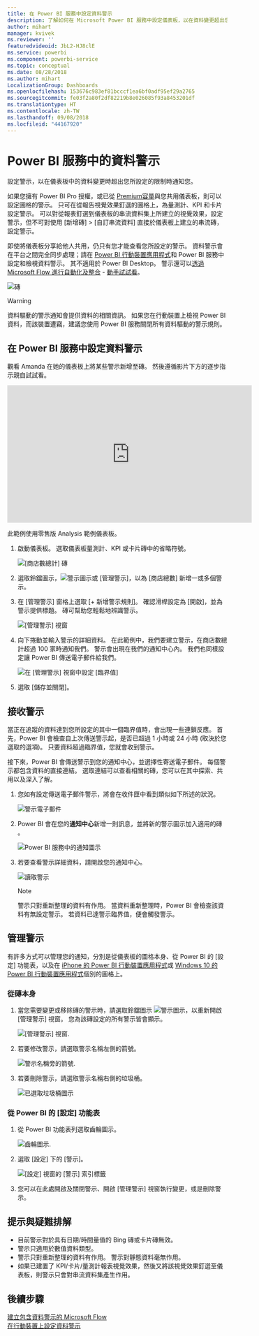 ```yaml
---
title: 在 Power BI 服務中設定資料警示
description: 了解如何在 Microsoft Power BI 服務中設定儀表板，以在資料變更超出您所設定的限制時通知您。
author: mihart
manager: kvivek
ms.reviewer: ''
featuredvideoid: JbL2-HJ8clE
ms.service: powerbi
ms.component: powerbi-service
ms.topic: conceptual
ms.date: 08/28/2018
ms.author: mihart
LocalizationGroup: Dashboards
ms.openlocfilehash: 153676c983ef81bcccf1ea6bf0adf95ef29a2765
ms.sourcegitcommit: fe03f2a80f2df82219b8e026085f93a8453201df
ms.translationtype: HT
ms.contentlocale: zh-TW
ms.lasthandoff: 09/08/2018
ms.locfileid: "44167920"
---
```

# <a name="data-alerts-in-power-bi-service"></a>Power BI 服務中的資料警示
設定警示，以在儀表板中的資料變更時超出您所設定的限制時通知您。 

如果您擁有 Power BI Pro 授權，或已從 [Premium容量](service-premium.md)與您共用儀表板，則可以設定圖格的警示。 只可在從報告視覺效果釘選的圖格上，為量測計、KPI 和卡片設定警示。 可以對從報表釘選到儀表板的串流資料集上所建立的視覺效果，設定警示，但不可對使用 [新增磚] >  [自訂串流資料] 直接於儀表板上建立的串流磚，設定警示。 

即使將儀表板分享給他人共用，仍只有您才能查看您所設定的警示。 資料警示會在平台之間完全同步處理；請在 [ Power BI 行動裝置應用程式](mobile-set-data-alerts-in-the-mobile-apps.md)和 Power BI 服務中設定和檢視資料警示。 其不適用於 Power BI Desktop。 警示還可以[透過 Microsoft Flow 進行自動化及整合](https://flow.microsoft.com) - [動手試試看](service-flow-integration.md)。

![磚](media/service-set-data-alerts/powerbi-alert-types-new.png)

> [!WARNING]
> 資料驅動的警示通知會提供資料的相關資訊。 如果您在行動裝置上檢視 Power BI 資料，而該裝置遭竊，建議您使用 Power BI 服務關閉所有資料驅動的警示規則。
> 
> 

## <a name="set-data-alerts-in-power-bi-service"></a>在 Power BI 服務中設定資料警示
觀看 Amanda 在她的儀表板上將某些警示新增至磚。 然後遵循影片下方的逐步指示親自試試看。

<iframe width="560" height="315" src="https://www.youtube.com/embed/JbL2-HJ8clE" frameborder="0" allowfullscreen></iframe>

此範例使用零售版 Analysis 範例儀表板。

1. 啟動儀表板。 選取儀表板量測計、KPI 或卡片磚中的省略符號。
   
   ![[商店數總計] 磚](media/service-set-data-alerts/powerbi-card.png)
2. 選取鈴鐺圖示，![警示圖示](media/service-set-data-alerts/power-bi-bell-icon.png)或 [管理警示]，以為 [商店總數] 新增一或多個警示。
   
1. 在 [管理警示] 窗格上選取 [+ 新增警示規則]。  確認滑桿設定為 [開啟]，並為警示提供標題。 磚可幫助您輕鬆地辨識警示。
   
   ![[管理警示] 視窗](media/service-set-data-alerts/powerbi-alert-title.png)
4. 向下捲動並輸入警示的詳細資料。  在此範例中，我們要建立警示，在商店數總計超過 100 家時通知我們。 警示會出現在我們的通知中心內。 我們也同樣設定讓 Power BI 傳送電子郵件給我們。
   
   ![在 [管理警示] 視窗中設定 [臨界值]](media/service-set-data-alerts/power-bi-set-alert-details.png)
5. 選取 [儲存並關閉]。

## <a name="receiving-alerts"></a>接收警示
當正在追蹤的資料達到您所設定的其中一個臨界值時，會出現一些連鎖反應。 首先，Power BI 會檢查自上次傳送警示起，是否已超過 1 小時或 24 小時 (取決於您選取的選項)。 只要資料超過臨界值，您就會收到警示。

接下來，Power BI 會傳送警示到您的通知中心，並選擇性寄送電子郵件。 每個警示都包含資料的直接連結。 選取連結可以查看相關的磚，您可以在其中探索、共用以及深入了解。  

1. 您如有設定傳送電子郵件警示，將會在收件匣中看到類似如下所述的狀況。
   
   ![警示電子郵件](media/service-set-data-alerts/powerbi-alerts-email.png)
2. Power BI 會在您的**通知中心**新增一則訊息，並將新的警示圖示加入適用的磚 。
   
   ![Power BI 服務中的通知圖示](media/service-set-data-alerts/powerbi-alert-notifications.png)
3. 若要查看警示詳細資料，請開啟您的通知中心。
   
    ![讀取警示](media/service-set-data-alerts/powerbi-alert-notfication.png)
   
   > [!NOTE]
   > 警示只對重新整理的資料有作用。 當資料重新整理時，Power BI 會檢查該資料有無設定警示。 若資料已達警示臨界值，便會觸發警示。
   > 
   > 

## <a name="managing-alerts"></a>管理警示
有許多方式可以管理您的通知，分別是從儀表板的圖格本身、從 Power BI 的 [設定] 功能表，以及在 [iPhone 的 Power BI 行動裝置應用程式](mobile-set-data-alerts-in-the-mobile-apps.md)或 [Windows 10 的 Power BI 行動裝置應用程式](mobile-set-data-alerts-in-the-mobile-apps.md)個別的圖格上。

### <a name="from-the-tile-itself"></a>從磚本身
1. 當您需要變更或移除磚的警示時，請選取鈴鐺圖示 ![警示圖示](media/service-set-data-alerts/power-bi-bell-icon.png)，以重新開啟 [管理警示] 視窗。 您為該磚設定的所有警示皆會顯示。
   
    ![[管理警示] 視窗](media/service-set-data-alerts/powerbi-see-alerts.png).
2. 若要修改警示，請選取警示名稱左側的箭號。
   
    ![警示名稱旁的箭號](media/service-set-data-alerts/powerbi-see-alerts-arrow.png).
3. 若要刪除警示，請選取警示名稱右側的垃圾桶。
   
      ![已選取垃圾桶圖示](media/service-set-data-alerts/powerbi-see-alerts-delete.png)

### <a name="from-the-power-bi-settings-menu"></a>從 Power BI 的 [設定] 功能表
1. 從 Power BI 功能表列選取齒輪圖示。
   
    ![齒輪圖示](media/service-set-data-alerts/powerbi-gear-icon.png).
2. 選取 [設定] 下的 [警示]。
   
    ![[設定] 視窗的 [警示] 索引標籤](media/service-set-data-alerts/powerbi-alert-settings.png)
3. 您可以在此處開啟及關閉警示、開啟 [管理警示] 視窗執行變更，或是刪除警示。

## <a name="tips-and-troubleshooting"></a>提示與疑難排解
* 目前警示對於具有日期/時間量值的 Bing 磚或卡片磚無效。
* 警示只適用於數值資料類型。
* 警示只對重新整理的資料有作用。 警示對靜態資料毫無作用。
* 如果已建置了 KPI/卡片/量測計報表視覺效果，然後又將該視覺效果釘選至儀表板，則警示只會對串流資料集產生作用。

## <a name="next-steps"></a>後續步驟
[建立包含資料警示的 Microsoft Flow](service-flow-integration.md)    
[在行動裝置上設定資料警示](mobile-set-data-alerts-in-the-mobile-apps.md)    

